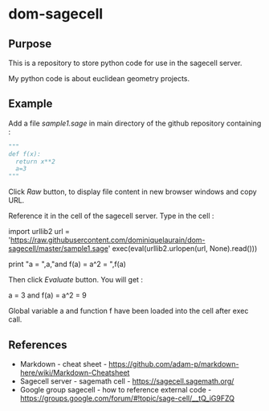 # dom-sagecell

## Purpose

This is a repository to store python code for use in the sagecell server.

My python code is about euclidean geometry projects.

## Example

Add a file *sample1.sage* in main directory of the github repository containing :

```python
"""
def f(x):
  return x**2
  a=3
"""
```

Click _Raw_ button, to display file content in new browser windows and copy URL.

Reference it in the cell of the sagecell server. Type in the cell :

import urllib2
url = 'https://raw.githubusercontent.com/dominiquelaurain/dom-sagecell/master/sample1.sage'
exec(eval(urllib2.urlopen(url, None).read()))

print "a = ",a,"and f(a) = a^2 = ",f(a)

Then click _Evaluate_ button. You will get :

a =  3 and f(a) = a^2 =  9

Global variable a and function f have been loaded into the cell after exec call.


## References

- Markdown - cheat sheet - https://github.com/adam-p/markdown-here/wiki/Markdown-Cheatsheet
- Sagecell server - sagemath cell - https://sagecell.sagemath.org/
- Google group sagecell - how to reference external code - https://groups.google.com/forum/#!topic/sage-cell/__tQ_iG9FZQ
